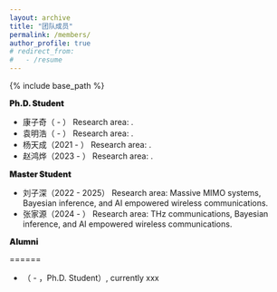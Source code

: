 ```yaml
---
layout: archive
title: "团队成员"
permalink: /members/
author_profile: true
# redirect_from:
#   - /resume
---
```


{% include base_path %}

<p style="font-weight: 900;">Ph.D. Student</p>
<ul>
    <li>康子奇（ - ） Research area: . </li>
    <li>袁明浩（ - ） Research area: . </li>
    <li>杨天成（2021 - ） Research area: . </li>
    <li>赵鸿烨（2023 - ） Research area: . </li>
</ul>

<p style="font-weight: 900;">Master Student</p>
<ul>
    <li>刘子深（2022 - 2025） Research area: Massive MIMO systems, Bayesian inference, and AI empowered wireless communications. </li>
    <li>张家源（2024 - ） Research area: THz communications, Bayesian inference, and AI empowered wireless communications. </li>
</ul>


<p style="font-weight: 900;">Alumni</p>
======
<ul>
    <li>（ - ，Ph.D. Student）, currently xxx </li>
</ul>